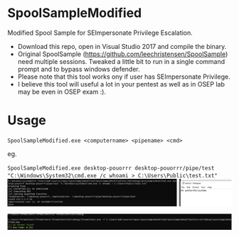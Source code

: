 # SpoolSampleModified
Modified Spool Sample for SEImpersonate Privilege Escalation. 

* Download this repo, open in Visual Studio 2017 and compile the binary.
* Original SpoolSample (https://github.com/leechristensen/SpoolSample) need multiple sessions. Tweaked a little bit to run in a single command prompt and  to bypass windows defender.
* Please note that this tool works ony if user has SEImpersonate Privilege. 
* I believe this tool will useful a lot in your pentest as well as in OSEP lab may be even in OSEP exam :). 

# Usage

`SpoolSampleModified.exe <computername> <pipename> <cmd>`

eg.

`SpoolSampleModified.exe desktop-pouorrr desktop-pouorrr/pipe/test "C:\Windows\System32\cmd.exe /c whoami > C:\Users\Public\test.txt"`
![This is an image](/images/img2.png)


![This is an image](/images/img1.png)
